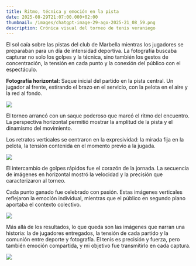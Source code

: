 ```yaml
---
title: Ritmo, técnica y emoción en la pista
date: 2025-08-29T21:07:00.000+02:00
thumbnail: /images/chatgpt-image-29-ago-2025-21_08_59.png
description: Crónica visual del torneo de tenis veraniego
---
```

El sol caía sobre las pistas del club de Marbella mientras los jugadores se preparaban para un día de intensidad deportiva. La fotografía buscaba capturar no solo los golpes y la técnica, sino también los gestos de concentración, la tensión en cada punto y la conexión del público con el espectáculo.

**Fotografía horizontal:** Saque inicial del partido en la pista central. Un jugador al frente, estirando el brazo en el servicio, con la pelota en el aire y la red al fondo.

![](/images/chatgpt-image-29-ago-2025-21_16_17.png)

El torneo arrancó con un saque poderoso que marcó el ritmo del encuentro. La perspectiva horizontal permitió mostrar la amplitud de la pista y el dinamismo del movimiento.



Los retratos verticales se centraron en la expresividad: la mirada fija en la pelota, la tensión contenida en el momento previo a la jugada.

![](/images/chatgpt-image-29-ago-2025-21_14_15.png)

El intercambio de golpes rápidos fue el corazón de la jornada. La secuencia de imágenes en horizontal mostró la velocidad y la precisión que caracterizaron al torneo.

Cada punto ganado fue celebrado con pasión. Estas imágenes verticales reflejaron la emoción individual, mientras que el público en segundo plano aportaba el contexto colectivo.



![](/images/chatgpt-image-29-ago-2025-21_17_12.png)

Más allá de los resultados, lo que queda son las imágenes que narran una historia: la de jugadores entregados, la tensión de cada partido y la comunión entre deporte y fotografía. El tenis es precisión y fuerza, pero también emoción compartida, y mi objetivo fue transmitirlo en cada captura.

![](/images/chatgpt-image-29-ago-2025-21_10_53.png)

